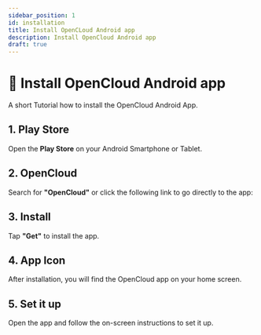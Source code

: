 ```yaml
---
sidebar_position: 1
id: installation
title: Install OpenCLoud Android app
description: Install OpenCloud Android app
draft: true
---
```


# 📱 Install OpenCloud Android app

A short Tutorial how to install the OpenCloud Android App.

## 1. Play Store

Open the **Play Store** on your Android Smartphone or Tablet.

## 2. OpenCloud

Search for **"OpenCloud"** or click the following link to go directly to the app:

   <!-- [OpenCloud on the Play Store](https://) -->

<!-- <img src={require(".././img/installation/android-installation.jpg").default} alt="Android Installation" height="400"/> -->

## 3. Install

Tap **"Get"** to install the app.

## 4. App Icon

After installation, you will find the OpenCloud app on your home screen.

<!-- <img src={require(".././img/installation/icon-on-screen.png").default} alt="Icon" height="400"/> -->

## 5. Set it up

Open the app and follow the on-screen instructions to set it up.
